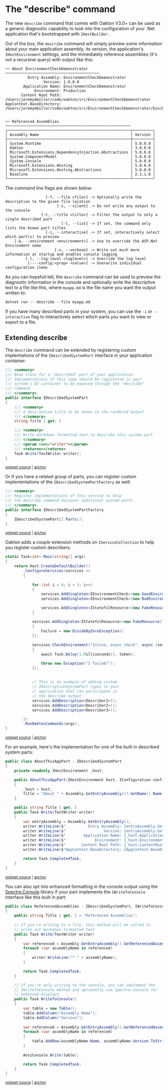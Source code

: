 # The "describe" command

The new `describe` command that comes with Oakton V3.0+ can be used as a generic diagnostic capability to look into the configuration of your .Net application that's bootstrapped with `IHostBuilder`. 

Out of the box, the `describe` command will simply preview some information about your main application assembly, its version, the application's `IHostEnvironment` settings, and the immediately reference assemblies (it's not a recursive query) with output like this:

```
── About EnvironmentCheckDemonstrator ──────────────────────────────────────────
          Entry Assembly: EnvironmentCheckDemonstrator
                 Version: 1.0.0.0
        Application Name: EnvironmentCheckDemonstrator
             Environment: Production
       Content Root Path: /Users/jeremydmiller/code/oakton/src/EnvironmentCheckDemonstrator
AppContext.BaseDirectory: /Users/jeremydmiller/code/oakton/src/EnvironmentCheckDemonstrator/bin/Debug/net5.0/


── Referenced Assemblies ────────────────────────────────────────────────────────
┌───────────────────────────────────────────────────────┬─────────┐
│ Assembly Name                                         │ Version │
├───────────────────────────────────────────────────────┼─────────┤
│ System.Runtime                                        │ 5.0.0.0 │
│ Oakton                                                │ 3.0.0.0 │
│ Microsoft.Extensions.DependencyInjection.Abstractions │ 5.0.0.0 │
│ System.ComponentModel                                 │ 5.0.0.0 │
│ System.Console                                        │ 5.0.0.0 │
│ Microsoft.Extensions.Hosting                          │ 5.0.0.0 │
│ Microsoft.Extensions.Hosting.Abstractions             │ 5.0.0.0 │
│ Baseline                                              │ 2.1.1.0 │
└───────────────────────────────────────────────────────┴─────────┘

```


The command line flags are shown below:

```
                  [-f, --file <file>] -> Optionally write the description to the given file location
                       [-s, --silent] -> Do not write any output to the console
                [-t, --title <title>] -> Filter the output to only a single described part
                         [-l, --list] -> If set, the command only lists the known part titles
                  [-i, --interactive] -> If set, interactively select which part(s) to preview
    [-e, --environment <environment>] -> Use to override the ASP.Net Environment name
                      [-v, --verbose] -> Write out much more information at startup and enables console logging
         [-l, --log-level <loglevel>] -> Override the log level
          [----config:<prop> <value>] -> Overwrite individual configuration items

```

As you can hopefull tell, the `describe` command can be used to preview the diagnostic information in the console and optionally write the descriptive text to a file like this, where `myapp.md` is the file name you want the output written to:

```
dotnet run -- describe --file myapp.md
```

If you have many described parts in your system, you can use the `-i` or `--interactive` flag to interactively select which parts you want to view or export to a file.

## Extending describe

The `describe` command can be extended by registering custom implemtations of the `IDescribedSystemPart` interface in your application container:

<!-- snippet: sample_IDescribedSystemPart -->
<a id='snippet-sample_idescribedsystempart'></a>
```cs
/// <summary>
/// Base class for a "described" part of your application.
/// Implementations of this type should be registered in your
/// system's DI container to be exposed through the "describe"
/// command
/// </summary>
public interface IDescribedSystemPart
{
    /// <summary>
    /// A descriptive title to be shown in the rendered output
    /// </summary>
    string Title { get; }

    /// <summary>
    /// Write markdown formatted text to describe this system part
    /// </summary>
    /// <param name="writer"></param>
    /// <returns></returns>
    Task Write(TextWriter writer);
}
```
<sup><a href='https://github.com/JasperFx/alba/blob/master/src/Oakton/Descriptions/IDescribedSystemPart.cs#L6-L27' title='Snippet source file'>snippet source</a> | <a href='#snippet-sample_idescribedsystempart' title='Start of snippet'>anchor</a></sup>
<!-- endSnippet -->

Or if you have a related group of parts, you can register custom implementations of the `IDescribedSystemPartFactory` as well:

<!-- snippet: sample_IDescribedSystemPartFactory -->
<a id='snippet-sample_idescribedsystempartfactory'></a>
```cs
/// <summary>
/// Register implementations of this service to help
/// the describe command discover additional system parts
/// </summary>
public interface IDescribedSystemPartFactory
{
    IDescribedSystemPart[] Parts();
}
```
<sup><a href='https://github.com/JasperFx/alba/blob/master/src/Oakton/Descriptions/IDescribedSystemPartFactory.cs#L3-L12' title='Snippet source file'>snippet source</a> | <a href='#snippet-sample_idescribedsystempartfactory' title='Start of snippet'>anchor</a></sup>
<!-- endSnippet -->

Oakton adds a couple extension methods on `IServiceCollection` to help you register custom describers:

<!-- snippet: sample_extending_describe -->
<a id='snippet-sample_extending_describe'></a>
```cs
static Task<int> Main(string[] args)
{
    return Host.CreateDefaultBuilder()
        .ConfigureServices(services =>
        {
            
            for (int i = 0; i < 5; i++)
            {
                services.AddSingleton<IEnvironmentCheck>(new GoodEnvironmentCheck(i + 1));
                services.AddSingleton<IEnvironmentCheck>(new BadEnvironmentCheck(i + 1));

                services.AddSingleton<IStatefulResource>(new FakeResource("Database", "Db " + (i + 1)));
            }

            services.AddSingleton<IStatefulResource>(new FakeResource("Bad", "Blows Up")
            {
                Failure = new DivideByZeroException()
            });
            
            services.CheckEnvironment("Inline, async check", async (services, token) =>
            {
                await Task.Delay(1.Milliseconds(), token);

                throw new Exception("I failed!");
            });
            
            
            // This is an example of adding custom
            // IDescriptionSystemPart types to your
            // application that can participate in
            // the describe output
            services.AddDescription<Describer1>();
            services.AddDescription<Describer2>();
            services.AddDescription<Describer3>();

        })
        .RunOaktonCommands(args);
}
```
<sup><a href='https://github.com/JasperFx/alba/blob/master/src/EnvironmentCheckDemonstrator/Program.cs#L16-L56' title='Snippet source file'>snippet source</a> | <a href='#snippet-sample_extending_describe' title='Start of snippet'>anchor</a></sup>
<!-- endSnippet -->

For an example, here's the implementation for one of the built in described system parts:

<!-- snippet: sample_AboutThisAppPart -->
<a id='snippet-sample_aboutthisapppart'></a>
```cs
public class AboutThisAppPart : IDescribedSystemPart
{
    private readonly IHostEnvironment _host;

    public AboutThisAppPart(IHostEnvironment host, IConfiguration configuration)
    {
        _host = host;
        Title = "About " + Assembly.GetEntryAssembly()?.GetName().Name ?? "This Application";
    }

    public string Title { get; }
    public Task Write(TextWriter writer)
    {
        var entryAssembly = Assembly.GetEntryAssembly();    
        writer.WriteLine($"          Entry Assembly: {entryAssembly.GetName().Name}");
        writer.WriteLine($"                 Version: {entryAssembly.GetName().Version}");
        writer.WriteLine($"        Application Name: {_host.ApplicationName}");
        writer.WriteLine($"             Environment: {_host.EnvironmentName}");
        writer.WriteLine($"       Content Root Path: {_host.ContentRootPath}");
        writer.WriteLine($"AppContext.BaseDirectory: {AppContext.BaseDirectory}");

        return Task.CompletedTask;
    }
}
```
<sup><a href='https://github.com/JasperFx/alba/blob/master/src/Oakton/Descriptions/DescribeCommand.cs#L128-L153' title='Snippet source file'>snippet source</a> | <a href='#snippet-sample_aboutthisapppart' title='Start of snippet'>anchor</a></sup>
<!-- endSnippet -->

You can also opt into enhanced formatting in the console output using the [Spectre.Console](https://spectresystems.github.io/spectre.console/) library if your part implements the `IWriteToConsole` interface like this built in part:

<!-- snippet: sample_ReferencedAssemblies -->
<a id='snippet-sample_referencedassemblies'></a>
```cs
public class ReferencedAssemblies : IDescribedSystemPart, IWriteToConsole
{
    public string Title { get; } = "Referenced Assemblies";
    
    // If you're writing to a file, this method will be called to 
    // write out markdown formatted text
    public Task Write(TextWriter writer)
    {
        var referenced = Assembly.GetEntryAssembly().GetReferencedAssemblies();
        foreach (var assemblyName in referenced)
        {
            writer.WriteLine("* " + assemblyName);
        }

        return Task.CompletedTask;
    }

    // If you're only writing to the console, you can implement the
    // IWriteToConsole method and optionally use Spectre.Console for
    // enhanced displays
    public Task WriteToConsole()
    {
        var table = new Table();
        table.AddColumn("Assembly Name");
        table.AddColumn("Version");
        
        var referenced = Assembly.GetEntryAssembly().GetReferencedAssemblies();
        foreach (var assemblyName in referenced)
        {
            table.AddRow(assemblyName.Name, assemblyName.Version.ToString());
        }
        
        AnsiConsole.Write(table);

        return Task.CompletedTask;
    }
}
```
<sup><a href='https://github.com/JasperFx/alba/blob/master/src/Oakton/Descriptions/DescribeCommand.cs#L155-L193' title='Snippet source file'>snippet source</a> | <a href='#snippet-sample_referencedassemblies' title='Start of snippet'>anchor</a></sup>
<!-- endSnippet -->



